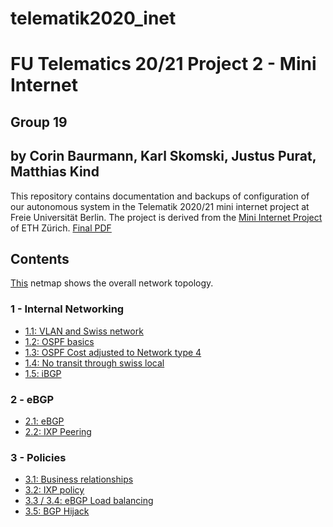 # telematik2020_inet


# FU Telematics 20/21 Project 2 - Mini Internet
## Group 19
## by Corin Baurmann, Karl Skomski, Justus Purat, Matthias Kind

This repository contains documentation and backups of configuration of our autonomous system in the Telematik 2020/21 mini internet project at Freie Universität Berlin. The project is derived from the [Mini Internet Project](https://github.com/nsg-ethz/mini_internet_project) of ETH Zürich.
[Final PDF](./Telematik%2020_21%20FU%20Berlin%20Mini-Inet%20AS19.pdf)

## Contents
[This](./netmap.png) netmap shows the overall network topology.

### 1 - Internal Networking
- [1.1: VLAN and Swiss network](./1/swiss_local_routing.md)
- [1.2: OSPF basics](./1/ospf_intra_routing.md)
- [1.3: OSPF Cost adjusted to Network type 4](./1/ospf_cost.md)
- [1.4: No transit through swiss local](./1/no_transit_swiss_local.md)
- [1.5: iBGP](#1.5)

### 2 - eBGP
- [2.1: eBGP](./2/ebgp.md)
- [2.2: IXP Peering](./2/ixp_community_vals.md)

### 3 - Policies
- [3.1: Business relationships](./3/policy_routing.md)
- [3.2: IXP policy](./3/ixp_policy.md)
- [3.3 / 3.4: eBGP Load balancing](./3/incoming_balancing.md)
- [3.5: BGP Hijack](./3/hijack.md)
